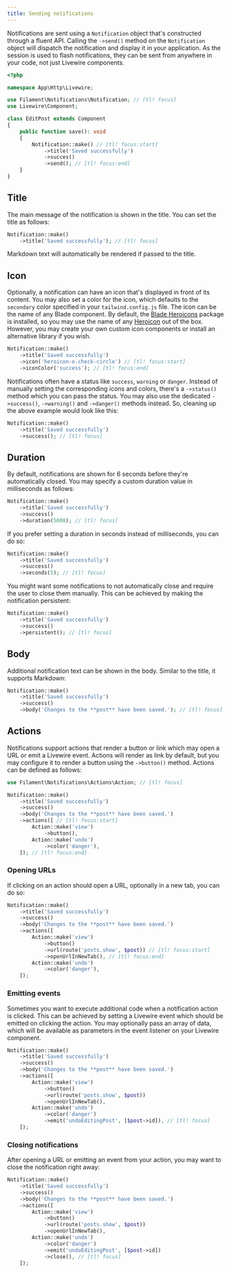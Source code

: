 ```yaml
---
title: Sending notifications
---
```


Notifications are sent using a `Notification` object that's constructed through a fluent API. Calling the `->send()` method on the `Notification` object will dispatch the notification and display it in your application. As the session is used to flash notifications, they can be sent from anywhere in your code, not just Livewire components.

```php
<?php

namespace App\Http\Livewire;

use Filament\Notifications\Notification; // [tl! focus]
use Livewire\Component;

class EditPost extends Component
{
    public function save(): void
    {
        Notification::make() // [tl! focus:start]
            ->title('Saved successfully')
            ->succes()
            ->send(); // [tl! focus:end]
    }
}

```

## Title

The main message of the notification is shown in the title. You can set the title as follows:

```php
Notification::make()
    ->title('Saved successfully'); // [tl! focus]
```

Markdown text will automatically be rendered if passed to the title.

## Icon

Optionally, a notification can have an icon that's displayed in front of its content. You may also set a color for the icon, which defaults to the `secondary` color specified in your `tailwind.config.js` file. The icon can be the name of any Blade component. By default, the [Blade Heroicons](https://github.com/blade-ui-kit/blade-heroicons) package is installed, so you may use the name of any [Heroicon](https://heroicons.com) out of the box. However, you may create your own custom icon components or install an alternative library if you wish.

```php
Notification::make()
    ->title('Saved successfully')
    ->icon('heroicon-o-check-circle') // [tl! focus:start]
    ->iconColor('success'); // [tl! focus:end]
```

Notifications often have a status like `success`, `warning` or `danger`. Instead of manually setting the corresponding icons and colors, there's a `->status()` method which you can pass the status. You may also use the dedicated `->success()`, `->warning()` and `->danger()` methods instead. So, cleaning up the above example would look like this:

```php
Notification::make()
    ->title('Saved successfully')
    ->success(); // [tl! focus]
```

## Duration

By default, notifications are shown for 6 seconds before they're automatically closed. You may specify a custom duration value in milliseconds as follows:

```php
Notification::make()
    ->title('Saved successfully')
    ->success()
    ->duration(5000); // [tl! focus]
```

If you prefer setting a duration in seconds instead of milliseconds, you can do so:

```php
Notification::make()
    ->title('Saved successfully')
    ->success()
    ->seconds(5); // [tl! focus]
```

You might want some notifications to not automatically close and require the user to close them manually. This can be achieved by making the notification persistent:

```php
Notification::make()
    ->title('Saved successfully')
    ->success()
    ->persistent(); // [tl! focus]
```

## Body

Additional notification text can be shown in the body. Similar to the title, it supports Markdown:

```php
Notification::make()
    ->title('Saved successfully')
    ->success()
    ->body('Changes to the **post** have been saved.'); // [tl! focus]
```

## Actions

Notifications support actions that render a button or link which may open a URL or emit a Livewire event. Actions will render as link by default, but you may configure it to render a button using the `->button()` method. Actions can be defined as follows:

```php
use Filament\Notifications\Actions\Action; // [tl! focus]

Notification::make()
    ->title('Saved successfully')
    ->success()
    ->body('Changes to the **post** have been saved.')
    ->actions([ // [tl! focus:start]
        Action::make('view')
            ->button(),
        Action::make('undo')
            ->color('danger'),
    ]); // [tl! focus:end]
```

### Opening URLs

If clicking on an action should open a URL, optionally in a new tab, you can do so:

```php
Notification::make()
    ->title('Saved successfully')
    ->success()
    ->body('Changes to the **post** have been saved.')
    ->actions([
        Action::make('view')
            ->button()
            ->url(route('posts.show', $post)) // [tl! focus:start]
            ->openUrlInNewTab(), // [tl! focus:end]
        Action::make('undo')
            ->color('danger'),
    ]);
```

### Emitting events

Sometimes you want to execute additional code when a notification action is clicked. This can be achieved by setting a Livewire event which should be emitted on clicking the action. You may optionally pass an array of data, which will be available as parameters in the event listener on your Livewire component.

```php
Notification::make()
    ->title('Saved successfully')
    ->success()
    ->body('Changes to the **post** have been saved.')
    ->actions([
        Action::make('view')
            ->button()
            ->url(route('posts.show', $post))
            ->openUrlInNewTab(),
        Action::make('undo')
            ->color('danger')
            ->emit('undoEditingPost', [$post->id]), // [tl! focus]
    ]);
```

### Closing notifications

After opening a URL or emitting an event from your action, you may want to close the notification right away:

```php
Notification::make()
    ->title('Saved successfully')
    ->success()
    ->body('Changes to the **post** have been saved.')
    ->actions([
        Action::make('view')
            ->button()
            ->url(route('posts.show', $post))
            ->openUrlInNewTab(),
        Action::make('undo')
            ->color('danger')
            ->emit('undoEditingPost', [$post->id])
            ->close(), // [tl! focus]
    ]);
```
